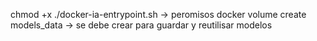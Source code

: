 chmod +x ./docker-ia-entrypoint.sh -> peromisos
docker volume create models_data -> se debe crear para guardar y reutilisar modelos